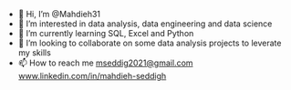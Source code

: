 - 👋 Hi, I’m @Mahdieh31
- 👀 I’m interested in data analysis, data engineering and data science
- 🌱 I’m currently learning SQL, Excel and Python
- 💞️ I’m looking to collaborate on some data analysis projects to leverate my skills
- 📫 How to reach me
mseddig2021@gmail.com
www.linkedin.com/in/mahdieh-seddigh
<!---
Mahdieh31/Mahdieh31 is a ✨ special ✨ repository because its `README.md` (this file) appears on your GitHub profile.
You can click the Preview link to take a look at your changes.
--->
